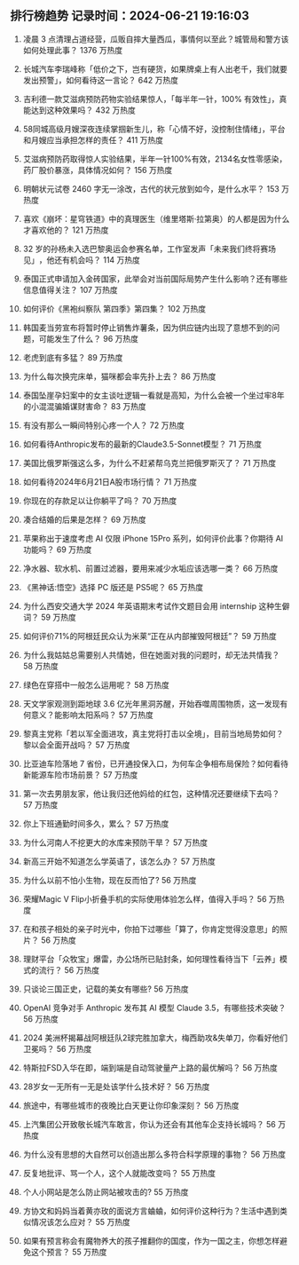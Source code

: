 
## 排行榜趋势 记录时间：2024-06-21 19:16:03
  
  1. 凌晨 3 点清理占道经营，瓜贩自摔大量西瓜，事情何以至此？城管局和警方该如何处理此事？ 1376 万热度
    
  2. 长城汽车李瑞峰称「低价之下，岂有硬货，如果牌桌上有人出老千，我们就要发出预警」，如何看待这一言论？ 642 万热度
    
  3. 吉利德一款艾滋病预防药物实验结果惊人，「每半年一针，100% 有效性」，真能达到这种效果吗？ 432 万热度
    
  4. 58同城高级月嫂深夜连续掌掴新生儿，称「心情不好，没控制住情绪」，平台和月嫂应当承担怎样的责任？ 411 万热度
    
  5. 艾滋病预防药取得惊人实验结果，半年一针100%有效，2134名女性零感染，药厂股价暴涨，具体情况如何？ 156 万热度
    
  6. 明朝状元试卷 2460 字无一涂改，古代的状元放到如今，是什么水平？ 153 万热度
    
  7. 喜欢《崩坏：星穹铁道》中的真理医生（维里塔斯·拉第奥）的人都是因为什么才喜欢他的？ 121 万热度
    
  8. 32 岁的孙杨未入选巴黎奥运会参赛名单，工作室发声「未来我们终将赛场见」 ​​​，他还有机会吗？ 114 万热度
    
  9. 泰国正式申请加入金砖国家，此举会对当前国际局势产生什么影响？还有哪些信息值得关注？ 107 万热度
    
  10. 如何评价《黑袍纠察队 第四季》第四集？ 102 万热度
    
  11. 韩国麦当劳宣布将暂时停止销售炸薯条，因为供应链内出现了意想不到的问题，可能发生了什么？ 96 万热度
    
  12. 老虎到底有多猛？ 89 万热度
    
  13. 为什么每次换完床单，猫咪都会率先扑上去？ 86 万热度
    
  14. 泰国坠崖孕妇案中的女主谈吐逻辑一看就是高知，为什么会被一个坐过牢8年的小混混骗婚谋财害命？ 83 万热度
    
  15. 有没有那么一瞬间特别心疼一个人？ 72 万热度
    
  16. 如何看待Anthropic发布的最新的Claude3.5-Sonnet模型？ 71 万热度
    
  17. 美国比俄罗斯强这么多，为什么不赶紧帮乌克兰把俄罗斯灭了？ 71 万热度
    
  18. 如何看待2024年6月21日A股市场行情？ 71 万热度
    
  19. 你现在的存款足以让你躺平了吗？ 70 万热度
    
  20. 凑合结婚的后果是怎样？ 69 万热度
    
  21. 苹果称出于速度考虑 AI 仅限 iPhone 15Pro 系列，如何评价此事？你期待 AI 功能吗？ 69 万热度
    
  22. 净水器、软水机、前置过滤器，要用来减少水垢应该选哪一类？ 66 万热度
    
  23. 《黑神话:悟空》选择 PC 版还是 PS5呢？ 65 万热度
    
  24. 为什么西安交通大学 2024 年英语期末考试作文题目会用 internship 这种生僻词？ 59 万热度
    
  25. 如何评价71%的阿根廷民众认为米莱“正在从内部摧毁阿根廷”？ 59 万热度
    
  26. 为什么我姑姑总需要别人共情她，但在她面对我的问题时，却无法共情我？ 58 万热度
    
  27. 绿色在穿搭中一般怎么运用呢？ 58 万热度
    
  28. 天文学家观测到距地球 3.6 亿光年黑洞苏醒，开始吞噬周围物质，这一发现有何意义？能影响太阳系吗？ 57 万热度
    
  29. 黎真主党称「若以军全面进攻，真主党将打击以全境」，目前当地局势如何？黎以会全面开战吗？ 57 万热度
    
  30. 比亚迪车险落地 7 省份，已开通投保入口，为何车企争相布局保险？如何看待新能源车险市场前景？ 57 万热度
    
  31. 第一次去男朋友家，他让我归还他妈给的红包，这种情况还要继续下去吗？ 57 万热度
    
  32. 你上下班通勤时间多久，累么？ 57 万热度
    
  33. 为什么河南人不挖更大的水库来预防干旱？ 57 万热度
    
  34. 新高三开始不知道怎么学英语了，该怎么办？ 57 万热度
    
  35. 为什么以前不怕小生物，现在反而怕了? 56 万热度
    
  36. 荣耀Magic V Flip小折叠手机的实际使用体验怎么样，值得入手吗？ 56 万热度
    
  37. 在和孩子相处的亲子时光中，你拍下过哪些「算了，你肯定觉得没意思」的照片？ 56 万热度
    
  38. 理财平台「众牧宝」爆雷，办公场所已贴封条，如何理性看待当下「云养」模式的流行？ 56 万热度
    
  39. 只谈论三国正史，记载的美女有哪些? 56 万热度
    
  40. OpenAI 竞争对手 Anthropic 发布其 AI 模型 Claude 3.5，有哪些技术突破？ 56 万热度
    
  41. 2024 美洲杯揭幕战阿根廷队2球完胜加拿大，梅西助攻&失单刀，你看好他们卫冕吗？ 56 万热度
    
  42. 特斯拉FSD入华在即，端到端是自动驾驶量产上路的最优解吗？ 56 万热度
    
  43. 28岁女一无所有一无是处该学什么技术好？ 56 万热度
    
  44. 旅途中，有哪些城市的夜晚比白天更让你印象深刻？ 56 万热度
    
  45. 上汽集团公开致敬长城汽车敢言，你认为还会有其他车企支持长城吗？ 56 万热度
    
  46. 为什么没有思想的大自然可以创造出那么多符合科学原理的事物？ 56 万热度
    
  47. 反复地批评、骂一个人，这个人就能改变吗？ 55 万热度
    
  48. 个人小网站是怎么防止网站被攻击的? 55 万热度
    
  49. 方协文和妈妈当着黄亦玫的面说方言蛐蛐，如何评价这种行为？生活中遇到类似情况该怎么应对？ 55 万热度
    
  50. 如果有预言称会有魔物养大的孩子推翻你的国度，作为一国之主，你想怎样避免这个预言？ 55 万热度
    